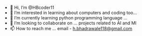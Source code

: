 - 👋 Hi, I’m @HBcoder11
- 👀 I’m interested in learning about computers and coding too...
- 🌱 I’m currently learning  python programming language ...
- 💞️ I’m looking to collaborate on ... projects related to AI and Ml
- 📫 How to reach me ... 
  email - h.bhadrawale118@gmail.com
<!---
HBcoder11/HBcoder11 is a ✨ special ✨ repository because its `README.md` (this file) appears on your GitHub profile.
You can click the Preview link to take a look at your changes.
--->
